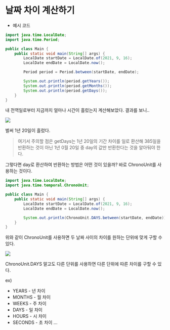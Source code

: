 # 날짜 차이 계산하기
- 예시 코드
```java
import java.time.LocalDate;
import java.time.Period;

public class Main {
    public static void main(String[] args) {
        LocalDate startDate = LocalDate.of(2021, 9, 16);
        LocalDate endDate = LocalDate.now();

        Period period = Period.between(startDate, endDate);

        System.out.println(period.getYears());
        System.out.println(period.getMonths());
        System.out.println(period.getDays());
    }
}
```
내 전역일로부터 지금까지 얼마나 시간이 흘렀는지 계산해보았다.
결과를 보니..

![](https://velog.velcdn.com/images/gimminjae/post/e4a92e02-8f64-405d-ada5-a281a5832b36/image.png)

벌써 1년 20일이 흘렀다.

> 여기서 주의할 점은 getDays는 1년 20일의 기간 차이를 일로 환산해 385일을 반환하는 것이 아닌 1년 0월 20일 중 day의 값만 반환한다는 것을 알아둬야 한다.

그렇다면 day로 환산하여 반환하는 방법은 어떤 것이 있을까?
바로 ChronoUnit를 사용하는 것이다.
```java
import java.time.LocalDate;
import java.time.temporal.ChronoUnit;

public class Main {
    public static void main(String[] args) {
        LocalDate startDate = LocalDate.of(2021, 9, 16);
        LocalDate endDate = LocalDate.now();

        System.out.println(ChronoUnit.DAYS.between(startDate, endDate));
    }
}
````
위와 같이 ChronoUnit를 사용하면  두 날짜 사이의 차이를 원하는 단위에 맞게 구할 수 있다.

![](https://velog.velcdn.com/images/gimminjae/post/fd09021a-6bdb-417b-8e56-929e05ca41e3/image.png)

ChronoUnit.DAYS 말고도 다른 단위를 사용하면 다른 단위에 따른 차이를 구할 수 있다.

ex)
- YEARS - 년 차이
- MONTHS - 월 차이
- WEEKS - 주 차이
- DAYS - 일 차이
- HOURS - 시 차이
- SECONDS - 초 차이
...
